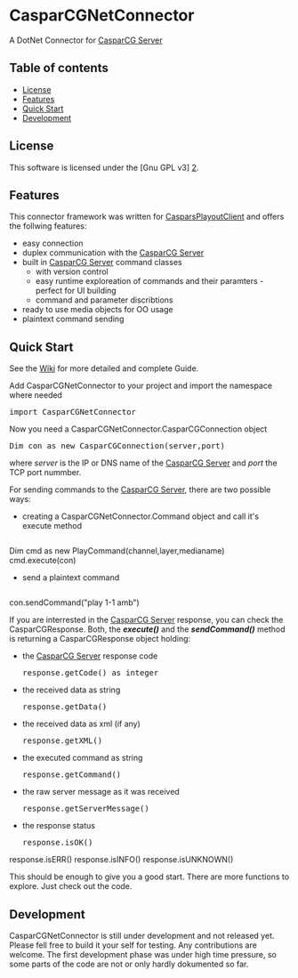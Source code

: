 CasparCGNetConnector
====================

A DotNet Connector for [CasparCG Server][1]


Table of contents
-----------------

* [License](#license)
* [Features](#features)
* [Quick Start](#quick-start)
* [Development](#development)



License
-------

This software is licensed under the [Gnu GPL v3] [2].



Features
--------

This connector framework was written for [CasparsPlayoutClient][3] and offers the follwing features:  
  * easy connection
  * duplex communication with the [CasparCG Server][1]
  * built in [CasparCG Server][1] command classes 
    * with version control
    * easy runtime exploreation of commands and their paramters - perfect for UI building
    * command and parameter discribtions
  * ready to use media objects for OO usage
  * plaintext command sending


Quick Start
-----------

See the [Wiki][4] for more detailed and complete Guide.

Add CasparCGNetConnector to your project and import the namespace where needed
<pre>import CasparCGNetConnector</pre>

Now you need a CasparCGNetConnector.CasparCGConnection object
<pre>Dim con as new CasparCGConnection(server,port)</pre>
where *server* is the IP or DNS name of the [CasparCG Server][1] and *port* the TCP port nummber.  

For sending commands to the [CasparCG Server][1], there are two possible ways:
  * creating a CasparCGNetConnector.Command object and call it's execute method
    <pre>
Dim cmd as new PlayCommand(channel,layer,medianame)
cmd.execute(con)</pre>
  * send a plaintext command
    <pre>
con.sendCommand("play 1-1 amb")</pre>  

If you are interrested in the [CasparCG Server][1] response, you can check the CasparCGResponse.
Both, the ***execute()*** and the ***sendCommand()*** method is returning a CasparCGResponse object holding:
  * the [CasparCG Server][1] response code
    <pre>response.getCode() as integer</pre>
  * the received data as string
    <pre>response.getData()</pre>
  * the received data as xml (if any)
    <pre>response.getXML()</pre>
  * the executed command as string
    <pre>response.getCommand()</pre>
  * the raw server message as it was received
    <pre>response.getServerMessage()</pre>
  * the response status
    <pre>response.isOK()
response.isERR()
response.isINFO()
response.isUNKNOWN()</pre>  

This should be enough to give you a good start.
There are more functions to explore.
Just check out the code.


Development
-----------

CasparCGNetConnector is still under development and not released yet.
Please fell free to build it your self for testing.
Any contributions are welcome. 
The first development phase was under high time pressure, so some parts of the code are not or only hardly dokumented so far.

[1]: https://github.com/CasparCG/Server "CasparCG Server"
[2]: http://www.gnu.org/licenses/gpl-3.0-standalone.html "Gnu General Public License Version 3"
[3]: https://github.com/mcdikki/CasparsPlayoutClient "CasparsPlayoutClient"
[4]: https://github.com/mcdikki/CasparCGNetConnector/wiki "CasparCGNetConnector Wiki"
